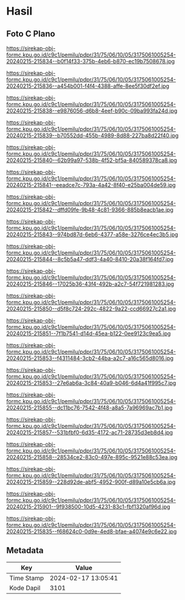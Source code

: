 # Hasil

## Foto C Plano

https://sirekap-obj-formc.kpu.go.id/c9c1/pemilu/pdpr/31/75/06/10/05/3175061005254-20240215-215834--b0f14f33-375b-4eb6-b870-ec19b7508678.jpg

https://sirekap-obj-formc.kpu.go.id/c9c1/pemilu/pdpr/31/75/06/10/05/3175061005254-20240215-215836--a454b001-f4f4-4388-affe-8ee5f30df2ef.jpg

https://sirekap-obj-formc.kpu.go.id/c9c1/pemilu/pdpr/31/75/06/10/05/3175061005254-20240215-215838--e9876056-d6b8-4eef-b90c-09ba993fa24d.jpg

https://sirekap-obj-formc.kpu.go.id/c9c1/pemilu/pdpr/31/75/06/10/05/3175061005254-20240215-215839--b70552dd-455b-4989-8d88-227ba8d22f40.jpg

https://sirekap-obj-formc.kpu.go.id/c9c1/pemilu/pdpr/31/75/06/10/05/3175061005254-20240215-215840--62b99a97-538b-4f52-bf5a-840589378ca8.jpg

https://sirekap-obj-formc.kpu.go.id/c9c1/pemilu/pdpr/31/75/06/10/05/3175061005254-20240215-215841--eeadce7c-793a-4a42-8f40-e25ba004de59.jpg

https://sirekap-obj-formc.kpu.go.id/c9c1/pemilu/pdpr/31/75/06/10/05/3175061005254-20240215-215842--dffd09fe-9b48-4c81-9366-885b8eacb1ae.jpg

https://sirekap-obj-formc.kpu.go.id/c9c1/pemilu/pdpr/31/75/06/10/05/3175061005254-20240215-215843--974bd87d-6eb6-4377-a58e-3276ce4ec3b5.jpg

https://sirekap-obj-formc.kpu.go.id/c9c1/pemilu/pdpr/31/75/06/10/05/3175061005254-20240215-215844--8c5b5a47-ddf3-4a40-8410-20a38f164fd7.jpg

https://sirekap-obj-formc.kpu.go.id/c9c1/pemilu/pdpr/31/75/06/10/05/3175061005254-20240215-215846--17025b36-43f4-492b-a2c7-54f721981283.jpg

https://sirekap-obj-formc.kpu.go.id/c9c1/pemilu/pdpr/31/75/06/10/05/3175061005254-20240215-215850--d5f8c724-292c-4822-9a22-ccd66927c2a1.jpg

https://sirekap-obj-formc.kpu.go.id/c9c1/pemilu/pdpr/31/75/06/10/05/3175061005254-20240215-215851--7f1b7541-d14d-45ea-b122-0ee9123c9ea5.jpg

https://sirekap-obj-formc.kpu.go.id/c9c1/pemilu/pdpr/31/75/06/10/05/3175061005254-20240215-215853--f4311484-3cb2-44ba-a2c7-a16c565d8016.jpg

https://sirekap-obj-formc.kpu.go.id/c9c1/pemilu/pdpr/31/75/06/10/05/3175061005254-20240215-215853--27e6ab6a-3c84-40a9-b046-6d4a41f995c7.jpg

https://sirekap-obj-formc.kpu.go.id/c9c1/pemilu/pdpr/31/75/06/10/05/3175061005254-20240215-215855--dc11bc76-7542-4f48-a8a5-7a96969ac7b1.jpg

https://sirekap-obj-formc.kpu.go.id/c9c1/pemilu/pdpr/31/75/06/10/05/3175061005254-20240215-215857--531bfbf0-6d35-4172-ac71-28735d3eb8d4.jpg

https://sirekap-obj-formc.kpu.go.id/c9c1/pemilu/pdpr/31/75/06/10/05/3175061005254-20240215-215858--28534ce2-83c0-497e-895c-9521e88c53ea.jpg

https://sirekap-obj-formc.kpu.go.id/c9c1/pemilu/pdpr/31/75/06/10/05/3175061005254-20240215-215859--228d92de-abf5-4952-900f-d89a10e5cb6a.jpg

https://sirekap-obj-formc.kpu.go.id/c9c1/pemilu/pdpr/31/75/06/10/05/3175061005254-20240215-215901--9f938500-10d5-4231-83c1-fbf1320af96d.jpg

https://sirekap-obj-formc.kpu.go.id/c9c1/pemilu/pdpr/31/75/06/10/05/3175061005254-20240215-215835--f68624c0-0d9e-4ed8-bfae-a4074e9c6e22.jpg


## Metadata

| Key        | Value               |
| ---------- | ------------------- |
| Time Stamp | 2024-02-17 13:05:41 |
| Kode Dapil | 3101                |



